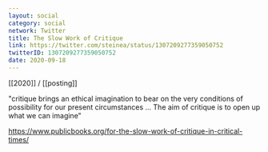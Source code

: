 ```yaml
---
layout: social
category: social
network: Twitter
title: The Slow Work of Critique
link: https://twitter.com/steinea/status/1307209277359050752
twitterID: 1307209277359050752
date: 2020-09-18
---
```


[[2020]] / [[posting]]

"critique brings an ethical imagination to bear on the very conditions of possibility for our present circumstances ... The aim of critique is to open up what we can imagine"

<https://www.publicbooks.org/for-the-slow-work-of-critique-in-critical-times/>
